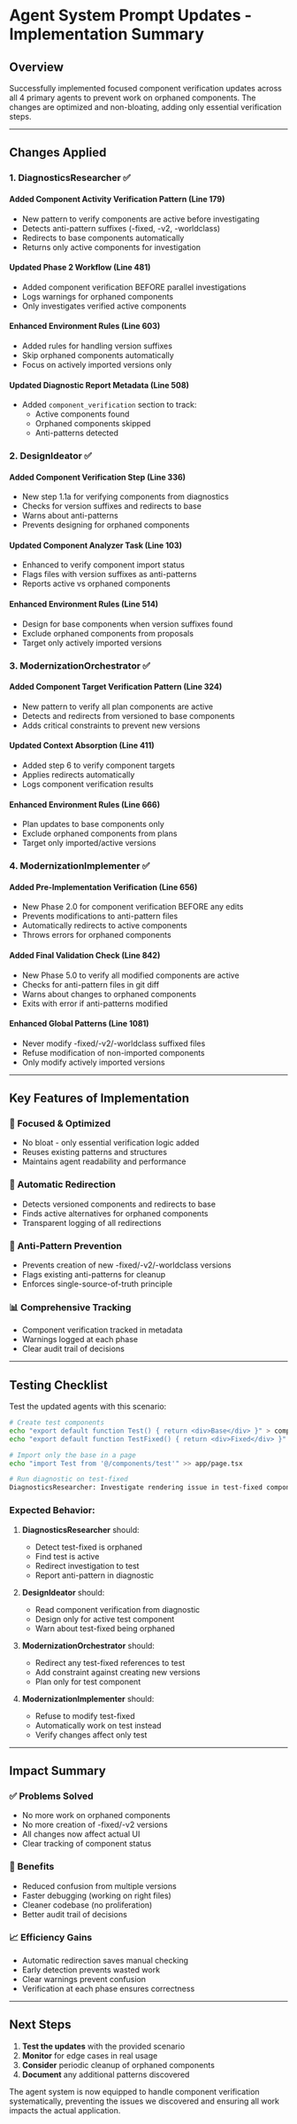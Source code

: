 # Agent System Prompt Updates - Implementation Summary

## Overview
Successfully implemented focused component verification updates across all 4 primary agents to prevent work on orphaned components. The changes are optimized and non-bloating, adding only essential verification steps.

---

## Changes Applied

### 1. DiagnosticsResearcher ✅

#### Added Component Activity Verification Pattern (Line 179)
- New pattern to verify components are active before investigating
- Detects anti-pattern suffixes (-fixed, -v2, -worldclass)
- Redirects to base components automatically
- Returns only active components for investigation

#### Updated Phase 2 Workflow (Line 481)
- Added component verification BEFORE parallel investigations
- Logs warnings for orphaned components
- Only investigates verified active components

#### Enhanced Environment Rules (Line 603)
- Added rules for handling version suffixes
- Skip orphaned components automatically
- Focus on actively imported versions only

#### Updated Diagnostic Report Metadata (Line 508)
- Added `component_verification` section to track:
  - Active components found
  - Orphaned components skipped
  - Anti-patterns detected

### 2. DesignIdeator ✅

#### Added Component Verification Step (Line 336)
- New step 1.1a for verifying components from diagnostics
- Checks for version suffixes and redirects to base
- Warns about anti-patterns
- Prevents designing for orphaned components

#### Updated Component Analyzer Task (Line 103)
- Enhanced to verify component import status
- Flags files with version suffixes as anti-patterns
- Reports active vs orphaned components

#### Enhanced Environment Rules (Line 514)
- Design for base components when version suffixes found
- Exclude orphaned components from proposals
- Target only actively imported versions

### 3. ModernizationOrchestrator ✅

#### Added Component Target Verification Pattern (Line 324)
- New pattern to verify all plan components are active
- Detects and redirects from versioned to base components
- Adds critical constraints to prevent new versions

#### Updated Context Absorption (Line 411)
- Added step 6 to verify component targets
- Applies redirects automatically
- Logs component verification results

#### Enhanced Environment Rules (Line 666)
- Plan updates to base components only
- Exclude orphaned components from plans
- Target only imported/active versions

### 4. ModernizationImplementer ✅

#### Added Pre-Implementation Verification (Line 656)
- New Phase 2.0 for component verification BEFORE any edits
- Prevents modifications to anti-pattern files
- Automatically redirects to active components
- Throws errors for orphaned components

#### Added Final Validation Check (Line 842)
- New Phase 5.0 to verify all modified components are active
- Checks for anti-pattern files in git diff
- Warns about changes to orphaned components
- Exits with error if anti-patterns modified

#### Enhanced Global Patterns (Line 1081)
- Never modify -fixed/-v2/-worldclass suffixed files
- Refuse modification of non-imported components
- Only modify actively imported versions

---

## Key Features of Implementation

### 🎯 Focused & Optimized
- No bloat - only essential verification logic added
- Reuses existing patterns and structures
- Maintains agent readability and performance

### 🔄 Automatic Redirection
- Detects versioned components and redirects to base
- Finds active alternatives for orphaned components
- Transparent logging of all redirections

### 🚫 Anti-Pattern Prevention
- Prevents creation of new -fixed/-v2/-worldclass versions
- Flags existing anti-patterns for cleanup
- Enforces single-source-of-truth principle

### 📊 Comprehensive Tracking
- Component verification tracked in metadata
- Warnings logged at each phase
- Clear audit trail of decisions

---

## Testing Checklist

Test the updated agents with this scenario:

```bash
# Create test components
echo "export default function Test() { return <div>Base</div> }" > components/test.tsx
echo "export default function TestFixed() { return <div>Fixed</div> }" > components/test-fixed.tsx

# Import only the base in a page
echo "import Test from '@/components/test'" >> app/page.tsx

# Run diagnostic on test-fixed
DiagnosticsResearcher: Investigate rendering issue in test-fixed component
```

### Expected Behavior:

1. **DiagnosticsResearcher** should:
   - Detect test-fixed is orphaned
   - Find test is active
   - Redirect investigation to test
   - Report anti-pattern in diagnostic

2. **DesignIdeator** should:
   - Read component verification from diagnostic
   - Design only for active test component
   - Warn about test-fixed being orphaned

3. **ModernizationOrchestrator** should:
   - Redirect any test-fixed references to test
   - Add constraint against creating new versions
   - Plan only for test component

4. **ModernizationImplementer** should:
   - Refuse to modify test-fixed
   - Automatically work on test instead
   - Verify changes affect only test

---

## Impact Summary

### ✅ Problems Solved
- No more work on orphaned components
- No more creation of -fixed/-v2 versions
- All changes now affect actual UI
- Clear tracking of component status

### 🚀 Benefits
- Reduced confusion from multiple versions
- Faster debugging (working on right files)
- Cleaner codebase (no proliferation)
- Better audit trail of decisions

### 📈 Efficiency Gains
- Automatic redirection saves manual checking
- Early detection prevents wasted work
- Clear warnings prevent confusion
- Verification at each phase ensures correctness

---

## Next Steps

1. **Test the updates** with the provided scenario
2. **Monitor** for edge cases in real usage
3. **Consider** periodic cleanup of orphaned components
4. **Document** any additional patterns discovered

The agent system is now equipped to handle component verification systematically, preventing the issues we discovered and ensuring all work impacts the actual application.